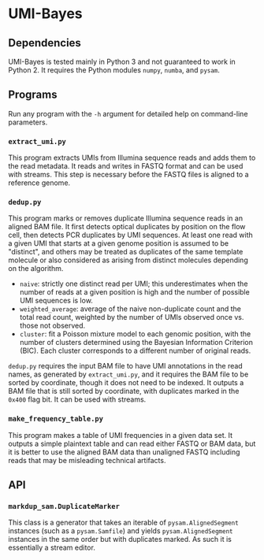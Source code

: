 # UMI-Bayes

## Dependencies

UMI-Bayes is tested mainly in Python 3 and not guaranteed to work in Python 2. It requires the Python modules `numpy`, `numba`, and `pysam`.

<!-- ## Installation

To configure and install the libraries, run the following command:

```bash
./setup.py build_ext -i
```
 -->
## Programs

Run any program with the `-h` argument for detailed help on command-line parameters.

### `extract_umi.py`

This program extracts UMIs from Illumina sequence reads and adds them to the read metadata. It reads and writes in FASTQ format and can be used with streams. This step is necessary before the FASTQ files is aligned to a reference genome.

### `dedup.py`

This program marks or removes duplicate Illumina sequence reads in an aligned BAM file. It first detects optical duplicates by position on the flow cell, then detects PCR duplicates by UMI sequences. At least one read with a given UMI that starts at a given genome position is assumed to be "distinct", and others may be treated as duplicates of the same template molecule or also considered as arising from distinct molecules depending on the algorithm.

* `naive`: strictly one distinct read per UMI; this underestimates when the number of reads at a given position is high and the number of possible UMI sequences is low.
* `weighted_average`: average of the naive non-duplicate count and the total read count, weighted by the number of UMIs observed once vs. those not observed.
* `cluster`: fit a Poisson mixture model to each genomic position, with the number of clusters determined using the Bayesian Information Criterion (BIC). Each cluster corresponds to a different number of original reads.

`dedup.py` requires the input BAM file to have UMI annotations in the read names, as generated by `extract_umi.py`, and it requires the BAM file to be sorted by coordinate, though it does not need to be indexed. It outputs a BAM file that is still sorted by coordinate, with duplicates marked in the `0x400` flag bit. It can be used with streams.

### `make_frequency_table.py`

This program makes a table of UMI frequencies in a given data set. It outputs a simple plaintext table and can read either FASTQ or BAM data, but it is better to use the aligned BAM data than unaligned FASTQ including reads that may be misleading technical artifacts.

## API

### `markdup_sam.DuplicateMarker`

This class is a generator that takes an iterable of `pysam.AlignedSegment` instances (such as a `pysam.Samfile`) and yields `pysam.AlignedSegment` instances in the same order but with duplicates marked. As such it is essentially a stream editor.

